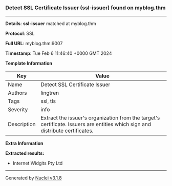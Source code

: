 ### Detect SSL Certificate Issuer (ssl-issuer) found on myblog.thm

----
**Details**: **ssl-issuer** matched at myblog.thm

**Protocol**: SSL

**Full URL**: myblog.thm:9007

**Timestamp**: Tue Feb 6 11:46:40 +0000 GMT 2024

**Template Information**

| Key | Value |
| --- | --- |
| Name | Detect SSL Certificate Issuer |
| Authors | lingtren |
| Tags | ssl, tls |
| Severity | info |
| Description | Extract the issuer's organization from the target's certificate. Issuers are entities which sign and distribute certificates.<br> |

**Extra Information**

**Extracted results:**

- Internet Widgits Pty Ltd



----

Generated by [Nuclei v3.1.8](https://github.com/projectdiscovery/nuclei)